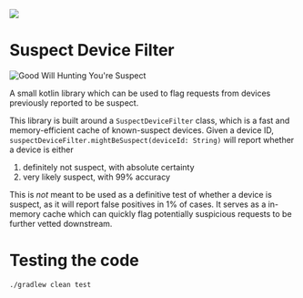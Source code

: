 ![](github.com/andrewedstrom/suspect-device-filter/workflows/unit-tests/badge.svg)

# Suspect Device Filter
![Good Will Hunting You're Suspect](https://i.imgur.com/6wjpgGi.jpg "Good Will Hunting You're Suspect")

A small kotlin library which can be used to flag requests from devices previously reported to be suspect.

This library is built around a `SuspectDeviceFilter` class, which is a fast and memory-efficient cache of known-suspect devices. Given a device ID, `suspectDeviceFilter.mightBeSuspect(deviceId: String)` will report whether a device is either
1) definitely not suspect, with absolute certainty
2) very likely suspect, with 99% accuracy

This is _not_ meant to be used as a definitive test of whether a device is suspect, as it will report false positives in 1% of cases. It serves as a in-memory cache which can quickly flag potentially suspicious requests to be further vetted downstream.

# Testing the code
```
./gradlew clean test
```

